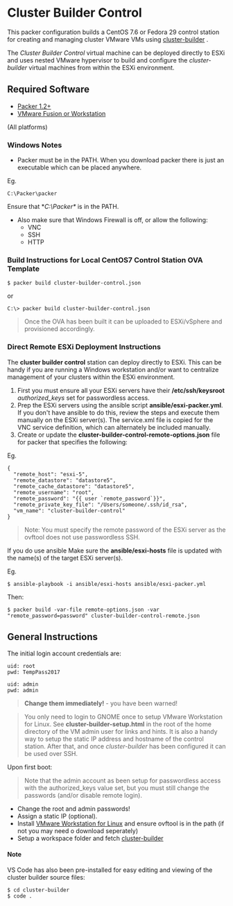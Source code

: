 # Cluster Builder Control

This packer configuration builds a CentOS 7.6 or Fedora 29 control station for creating and managing cluster VMware VMs using [cluster-builder](https://github.com/ids/cluster-builder) .

The _Cluster Builder Control_ virtual machine can be deployed directly to ESXi and uses nested VMware hypervisor to build and configure the _cluster-builder_ virtual machines from within the ESXi environment.

## Required Software

- [Packer 1.2+](https://www.packer.io/downloads.html)
- [VMware Fusion or Workstation](https://my.vmware.com/web/vmware/details?downloadGroup=WKST-1257-LX&productId=524&rPId=17068)

(All platforms)

### Windows Notes

- Packer must be in the PATH.  When you download packer there is just an executable which can be placed anywhere.

Eg. 

	C:\Packer\packer

Ensure that **C:\Packer\** is in the PATH.

- Also make sure that Windows Firewall is off, or allow the following:
	- VNC
	- SSH
	- HTTP

### Build Instructions for Local CentOS7 Control Station OVA Template

```
$ packer build cluster-builder-control.json
```

or

```
C:\> packer build cluster-builder-control.json
```

> Once the OVA has been built it can be uploaded to ESXi/vSphere and provisioned accordingly.

### Direct Remote ESXi Deployment Instructions

The __cluster builder control__ station can deploy directly to ESXi.  This can be handy if you are running a Windows workstation and/or want to centralize management of your clusters within the ESXi environment.

1. First you must ensure all your ESXi servers have their **/etc/ssh/keysroot** _authorized_keys_ set for passwordless access.
2. Prep the ESXi servers using the ansible script **ansible/esxi-packer.yml**.  If you don't have ansible to do this, review the steps and execute them manually on the ESXi server(s).  The service.xml file is copied for the VNC service definition, which can alternately be included manually.
3. Create or update the **cluster-builder-control-remote-options.json** file for packer that specifies the following:

Eg.

    {
      "remote_host": "esxi-5",
      "remote_datastore": "datastore5",
      "remote_cache_datastore": "datastore5",
      "remote_username": "root",
      "remote_password": "{{ user `remote_password`}}",
      "remote_private_key_file": "/Users/someone/.ssh/id_rsa",
      "vm_name": "cluster-builder-control"
    }


> Note: You must specify the remote password of the ESXi server as the ovftool does not use passwordless SSH.

If you do use ansible Make sure the **ansible/esxi-hosts** file is updated with the name(s) of the target ESXi server(s).

Eg.

    $ ansible-playbook -i ansible/esxi-hosts ansible/esxi-packer.yml


Then:

    $ packer build -var-file remote-options.json -var "remote_password=password" cluster-builder-control-remote.json


## General Instructions
The initial login account credentials are:

    uid: root
    pwd: TempPass2017

    uid: admin
    pwd: admin

> **Change them immediately!** - you have been warned!

> You only need to login to GNOME once to setup VMware Workstation for Linux. See **cluster-builder-setup.html** in the root of the home directory of the VM admin user for links and hints.  It is also a handy way to setup the static IP address and hostname of the control station.  After that, and once _cluster-builder_ has been configured it can be used over SSH.

Upon first boot:

> Note that the admin account as been setup for passwordless access with the authorized_keys value set, but you must still change the passwords (and/or disable remote login).

* Change the root and admin passwords!
* Assign a static IP (optional).
* Install [VMware Workstation for Linux](https://my.vmware.com/web/vmware/details?downloadGroup=WKST-1257-LX&productId=524&rPId=17068) and ensure ovftool is in the path (if not you may need o download seperately)
* Setup a workspace folder and fetch [cluster-builder](https://github.com/ids/cluster-builder)

#### Note
VS Code has also been pre-installed for easy editing and viewing of the cluster builder source files:

```
$ cd cluster-builder
$ code .
```
